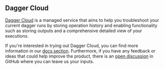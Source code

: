 ## Dagger Cloud

<p><a href="https://dagger.cloud" target="_blank" rel="">Dagger Cloud</a> is a managed service that aims to help you troubleshoot your current dagger runs by storing operation history and enabling functionality such as storing outputs and a comprehensive detailed view of your executions.</p>

If you're interested in trying out Dagger Cloud, you can find more information in our [docs section](guides/logdebug/1241-dagger-cloud-debugging.md). Furthermore, if you have any feedback or ideas that could help improve the product, there is an [open discussion](https://lala.com) in GitHub where you can leave us your inputs.
